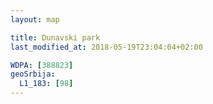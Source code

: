 ```yaml
---
layout: map

title: Dunavski park
last_modified_at: 2018-05-19T23:04:04+02:00

WDPA: [388823]
geoSrbija:
  L1_183: [98]
---
```

